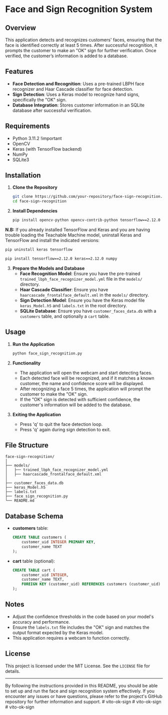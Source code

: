 
# Face and Sign Recognition System

## Overview
This application detects and recognizes customers' faces, ensuring that the face is identified correctly at least 5 times. After successful recognition, it prompts the customer to make an "OK" sign for further verification. Once verified, the customer’s information is added to a database.

## Features
- **Face Detection and Recognition**: Uses a pre-trained LBPH face recognizer and Haar Cascade classifier for face detection.
- **Sign Detection**: Uses a Keras model to recognize hand signs, specifically the "OK" sign.
- **Database Integration**: Stores customer information in an SQLite database after successful verification.

## Requirements
- Python 3.11.2 !important
- OpenCV
- Keras (with TensorFlow backend)
- NumPy
- SQLite3

## Installation

1. **Clone the Repository**
    ```bash
    git clone https://github.com/your-repository/face-sign-recognition.git
    cd face-sign-recognition
    ```

2. **Install Dependencies**
    ```bash
    pip install opencv-python opencv-contrib-python tensorflow==2.12.0 keras==2.12.0 numpy
    ```

**N.B:** If you already installed TensorFlow and Keras and you are having trouble loading the Teachable Machine model, uninstall Keras and TensorFlow and install the indicated versions:

```bash
pip uninstall keras tensorflow
```

```bash
pip install tensorflow==2.12.0 keras==2.12.0 numpy
```

3. **Prepare the Models and Database**
    - **Face Recognition Model**: Ensure you have the pre-trained `trained_lbph_face_recognizer_model.yml` file in the `models/` directory.
    - **Haar Cascade Classifier**: Ensure you have `haarcascade_frontalface_default.xml` in the `models/` directory.
    - **Sign Detection Model**: Ensure you have the Keras model file `keras_Model.h5` and `labels.txt` in the root directory.
    - **SQLite Database**: Ensure you have `customer_faces_data.db` with a `customers` table, and optionally a `cart` table.

## Usage

1. **Run the Application**
    ```bash
    python face_sign_recognition.py
    ```

2. **Functionality**
    - The application will open the webcam and start detecting faces.
    - Each detected face will be recognized, and if it matches a known customer, the name and confidence score will be displayed.
    - After recognizing a face 5 times, the application will prompt the customer to make the "OK" sign.
    - If the "OK" sign is detected with sufficient confidence, the customer's information will be added to the database.

3. **Exiting the Application**
    - Press 'q' to quit the face detection loop.
    - Press 'q' again during sign detection to exit.

## File Structure

```
face-sign-recognition/
│
├── models/
│   ├── trained_lbph_face_recognizer_model.yml
│   ├── haarcascade_frontalface_default.xml
│
├── customer_faces_data.db
├── keras_Model.h5
├── labels.txt
├── face_sign_recognition.py
└── README.md
```

## Database Schema

- **customers** table:
  ```sql
  CREATE TABLE customers (
      customer_uid INTEGER PRIMARY KEY,
      customer_name TEXT
  );
  ```
- **cart** table (optional):
  ```sql
  CREATE TABLE cart (
      customer_uid INTEGER,
      customer_name TEXT,
      FOREIGN KEY (customer_uid) REFERENCES customers (customer_uid)
  );
  ```

## Notes
- Adjust the confidence thresholds in the code based on your model's accuracy and performance.
- Ensure the `labels.txt` file includes the "OK" sign and matches the output format expected by the Keras model.
- This application requires a webcam to function correctly.

## License
This project is licensed under the MIT License. See the `LICENSE` file for details.

---

By following the instructions provided in this README, you should be able to set up and run the face and sign recognition system effectively. If you encounter any issues or have questions, please refer to the project's GitHub repository for further information and support.
#   v i t o - o k - s i g n  
 #   v i t o - o k - s i g n  
 #   v i t o - o k - s i g n  
 